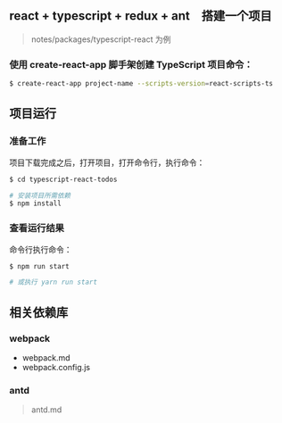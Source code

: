 ## react + typescript + redux + ant　搭建一个项目
> notes/packages/typescript-react 为例

### 使用 create-react-app 脚手架创建 TypeScript 项目命令：
``` bash
$ create-react-app project-name --scripts-version=react-scripts-ts
```

## 项目运行

### 准备工作
项目下载完成之后，打开项目，打开命令行，执行命令：
``` bash
$ cd typescript-react-todos

# 安装项目所需依赖
$ npm install
```

### 查看运行结果
命令行执行命令：
``` bash
$ npm run start

# 或执行 yarn run start
```

## 相关依赖库

### webpack
* webpack.md
* webpack.config.js

### antd
> antd.md


